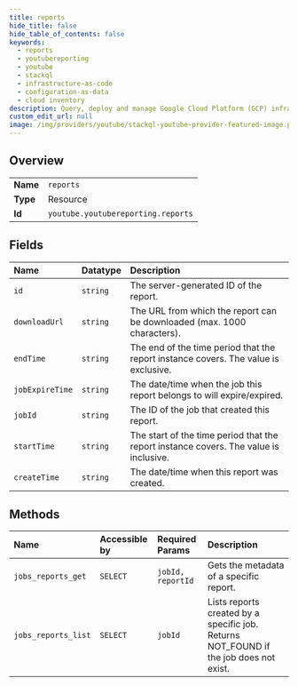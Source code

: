 ```yaml
---
title: reports
hide_title: false
hide_table_of_contents: false
keywords:
  - reports
  - youtubereporting
  - youtube    
  - stackql
  - infrastructure-as-code
  - configuration-as-data
  - cloud inventory
description: Query, deploy and manage Google Cloud Platform (GCP) infrastructure and resources using SQL
custom_edit_url: null
image: /img/providers/youtube/stackql-youtube-provider-featured-image.png
---
```

  
    

## Overview
<table><tbody>
<tr><td><b>Name</b></td><td><code>reports</code></td></tr>
<tr><td><b>Type</b></td><td>Resource</td></tr>
<tr><td><b>Id</b></td><td><code>youtube.youtubereporting.reports</code></td></tr>
</tbody></table>

## Fields
| Name | Datatype | Description |
|:-----|:---------|:------------|
| `id` | `string` | The server-generated ID of the report. |
| `downloadUrl` | `string` | The URL from which the report can be downloaded (max. 1000 characters). |
| `endTime` | `string` | The end of the time period that the report instance covers. The value is exclusive. |
| `jobExpireTime` | `string` | The date/time when the job this report belongs to will expire/expired. |
| `jobId` | `string` | The ID of the job that created this report. |
| `startTime` | `string` | The start of the time period that the report instance covers. The value is inclusive. |
| `createTime` | `string` | The date/time when this report was created. |
## Methods
| Name | Accessible by | Required Params | Description |
|:-----|:--------------|:----------------|:------------|
| `jobs_reports_get` | `SELECT` | `jobId, reportId` | Gets the metadata of a specific report. |
| `jobs_reports_list` | `SELECT` | `jobId` | Lists reports created by a specific job. Returns NOT_FOUND if the job does not exist. |

